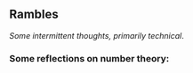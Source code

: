 ## **Rambles**
*Some intermittent thoughts, primarily technical*.

### **Some reflections on number theory**:
